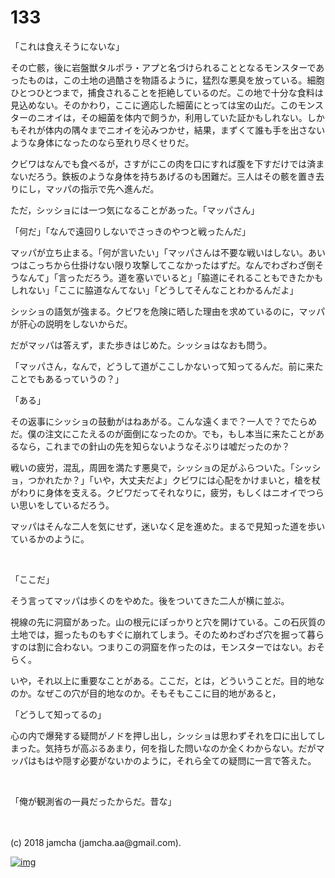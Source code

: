 # 133

「これは食えそうにないな」  

その亡骸，後に岩盤獣タルポラ・アプと名づけられることとなるモンスターであったものは，この土地の過酷さを物語るように，猛烈な悪臭を放っている。細胞ひとつひとつまで，捕食されることを拒絶しているのだ。この地で十分な食料は見込めない。そのかわり，ここに適応した細菌にとっては宝の山だ。このモンスターのニオイは，その細菌を体内で飼うか，利用していた証かもしれない。しかもそれが体内の隅々までニオイを沁みつかせ，結果，まずくて誰も手を出さないような身体になったのなら至れり尽くせりだ。  

クビワはなんでも食べるが，さすがにこの肉を口にすれば腹を下すだけでは済まないだろう。鉄板のような身体を持ちあげるのも困難だ。三人はその骸を置き去りにし，マッパの指示で先へ進んだ。  

ただ，シッショには一つ気になることがあった。「マッパさん」  

「何だ」「なんで遠回りしないでさっきのやつと戦ったんだ」  

マッパが立ち止まる。「何が言いたい」「マッパさんは不要な戦いはしない。あいつはこっちから仕掛けない限り攻撃してこなかったはずだ。なんでわざわざ倒そうなんて」「言っただろう。道を塞いでいると」「脇道にそれることもできたかもしれない」「ここに脇道なんてない」「どうしてそんなことわかるんだよ」  

シッショの語気が強まる。クビワを危険に晒した理由を求めているのに，マッパが肝心の説明をしないからだ。  

だがマッパは答えず，また歩きはじめた。シッショはなおも問う。  

「マッパさん，なんで，どうして道がここしかないって知ってるんだ。前に来たことでもあるっていうの？」  

「ある」  

その返事にシッショの鼓動がはねあがる。こんな遠くまで？一人で？でたらめだ。僕の注文にこたえるのが面倒になったのか。でも，もし本当に来たことがあるなら，これまでの針山の先を知らないようなそぶりは嘘だったのか？  

戦いの疲労，混乱，周囲を満たす悪臭で，シッショの足がふらついた。「シッショ，つかれたか？」「いや，大丈夫だよ」クビワには心配をかけまいと，槍を杖がわりに身体を支える。クビワだってそれなりに，疲労，もしくはニオイでつらい思いをしているだろう。  

マッパはそんな二人を気にせず，迷いなく足を進めた。まるで見知った道を歩いているかのように。  

<br>  

「ここだ」  

そう言ってマッパは歩くのをやめた。後をついてきた二人が横に並ぶ。  

視線の先に洞窟があった。山の根元にぽっかりと穴を開けている。この石灰質の土地では，掘ったものもすぐに崩れてしまう。そのためわざわざ穴を掘って暮らすのは割に合わない。つまりこの洞窟を作ったのは，モンスターではない。おそらく。  

いや，それ以上に重要なことがある。ここだ，とは，どういうことだ。目的地なのか。なぜこの穴が目的地なのか。そもそもここに目的地があると，  

「どうして知ってるの」  

心の内で爆発する疑問がノドを押し出し，シッショは思わずそれを口に出してしまった。気持ちが高ぶるあまり，何を指した問いなのか全くわからない。だがマッパはもはや隠す必要がないかのように，それら全ての疑問に一言で答えた。  

<br>  

「俺が観測省の一員だったからだ。昔な」  

<br>  
<br>  
(c) 2018 jamcha (jamcha.aa@gmail.com).  

[![img](http://i.creativecommons.org/l/by-nc-sa/4.0/88x31.png)](http://creativecommons.org/licenses/by-nc-sa/4.0/deed)